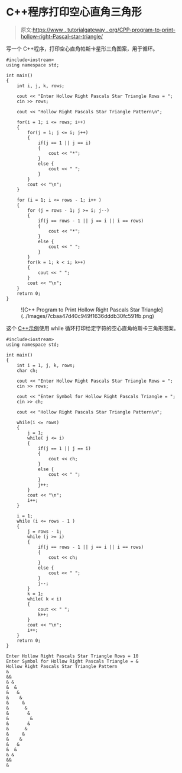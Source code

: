 # C++程序打印空心直角三角形

> 原文:[https://www . tutorialgateway . org/CPP-program-to-print-hollow-right-Pascal-star-triangle/](https://www.tutorialgateway.org/cpp-program-to-print-hollow-right-pascals-star-triangle/)

写一个 C++程序，打印空心直角帕斯卡星形三角图案，用于循环。

```
#include<iostream>
using namespace std;

int main()
{
	int i, j, k, rows;

    cout << "Enter Hollow Right Pascals Star Triangle Rows = ";
    cin >> rows;

    cout << "Hollow Right Pascals Star Triangle Pattern\n"; 

    for(i = 1; i <= rows; i++)
    {
    	for(j = 1; j <= i; j++)
		{
            if(j == 1 || j == i) 
            {
                cout << "*";
            }
            else {
                cout << " ";
            }
        }
        cout << "\n";
    }	

    for (i = 1; i <= rows - 1; i++ ) 
    {
		for (j = rows - 1; j >= i; j--) 
		{
			if(j == rows - 1 || j == i || i == rows) 
            {
                cout << "*";
			}
			else {
				cout << " ";
			}
		}
		for(k = 1; k < i; k++)
		{
			cout << " ";
		}
        cout << "\n";
    }	
 	return 0;
}
```

<figure class="wp-block-image size-large">![C++ Program to Print Hollow Right Pascals Star Triangle](../Images/7cbaa47d40c949f1636dddb30fc591fb.png)</figure>

这个 [C++示例](https://www.tutorialgateway.org/cpp-programs/)使用 while 循环打印给定字符的空心直角帕斯卡三角形图案。

```
#include<iostream>
using namespace std;

int main()
{
	int i = 1, j, k, rows;
    char ch;

    cout << "Enter Hollow Right Pascals Star Triangle Rows = ";
    cin >> rows;

    cout << "Enter Symbol for Hollow Right Pascals Triangle = ";
    cin >> ch;

    cout << "Hollow Right Pascals Star Triangle Pattern\n"; 

    while(i <= rows)
    {
        j = 1;
    	while( j <= i)
		{
            if(j == 1 || j == i) 
            {
                cout << ch;
            }
            else {
                cout << " ";
            }
            j++;
        }
        cout << "\n";
        i++;
    }	

    i = 1; 
    while (i <= rows - 1 ) 
    {
        j = rows - 1; 
		while (j >= i) 
		{
			if(j == rows - 1 || j == i || i == rows) 
            {
                cout << ch;
			}
			else {
				cout << " ";
			}
            j--;
		}
        k = 1;
		while( k < i)
		{
			cout << " ";
            k++;
		}
        cout << "\n";
        i++;
    }	
 	return 0;
}
```

```
Enter Hollow Right Pascals Star Triangle Rows = 10
Enter Symbol for Hollow Right Pascals Triangle = &
Hollow Right Pascals Star Triangle Pattern
&
&&
& &
&  &
&   &
&    &
&     &
&      &
&       &
&        &
&       &
&      & 
&     &  
&    &   
&   &    
&  &     
& &      
&&       
& 
```